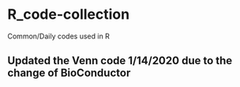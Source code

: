 # R_code-collection
Common/Daily codes used in R
## Updated the Venn code 1/14/2020 due to the change of BioConductor
